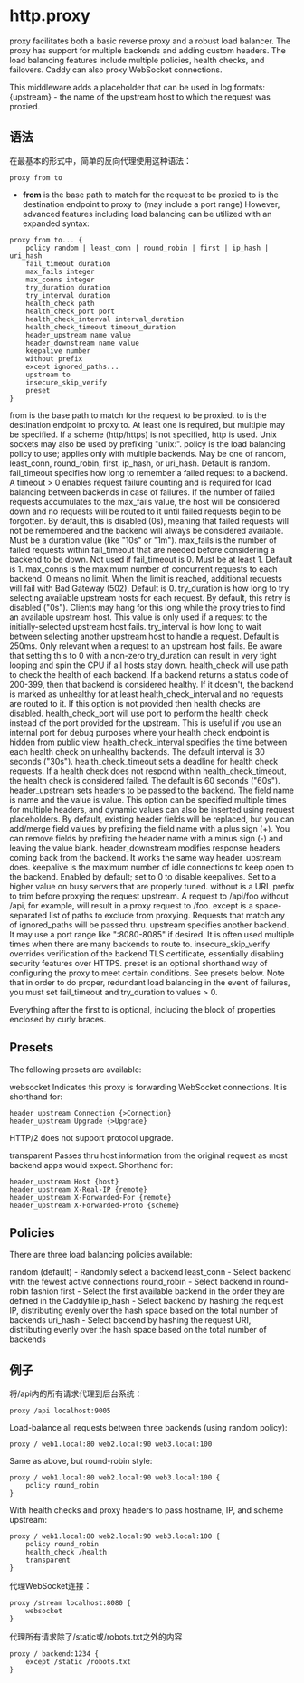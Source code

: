 # http.proxy
proxy facilitates both a basic reverse proxy and a robust load balancer. The proxy has support for multiple backends and adding custom headers. The load balancing features include multiple policies, health checks, and failovers. Caddy can also proxy WebSocket connections.

This middleware adds a placeholder that can be used in log formats: {upstream} - the name of the upstream host to which the request was proxied.

## 语法
在最基本的形式中，简单的反向代理使用这种语法：

```
proxy from to
```

*  **from** is the base path to match for the request to be proxied
to is the destination endpoint to proxy to (may include a port range)
However, advanced features including load balancing can be utilized with an expanded syntax:

```
proxy from to... {
	policy random | least_conn | round_robin | first | ip_hash | uri_hash
	fail_timeout duration
	max_fails integer
	max_conns integer
	try_duration duration
	try_interval duration
	health_check path
	health_check_port port
	health_check_interval interval_duration
	health_check_timeout timeout_duration
	header_upstream name value
	header_downstream name value
	keepalive number
	without prefix
	except ignored_paths...
	upstream to
	insecure_skip_verify
	preset
}
```

from is the base path to match for the request to be proxied.
to is the destination endpoint to proxy to. At least one is required, but multiple may be specified. If a scheme (http/https) is not specified, http is used. Unix sockets may also be used by prefixing "unix:".
policy is the load balancing policy to use; applies only with multiple backends. May be one of random, least_conn, round_robin, first, ip_hash, or uri_hash. Default is random.
fail_timeout specifies how long to remember a failed request to a backend. A timeout > 0 enables request failure counting and is required for load balancing between backends in case of failures. If the number of failed requests accumulates to the max_fails value, the host will be considered down and no requests will be routed to it until failed requests begin to be forgotten. By default, this is disabled (0s), meaning that failed requests will not be remembered and the backend will always be considered available. Must be a duration value (like "10s" or "1m").
max_fails is the number of failed requests within fail_timeout that are needed before considering a backend to be down. Not used if fail_timeout is 0. Must be at least 1. Default is 1.
max_conns is the maximum number of concurrent requests to each backend. 0 means no limit. When the limit is reached, additional requests will fail with Bad Gateway (502). Default is 0.
try_duration is how long to try selecting available upstream hosts for each request. By default, this retry is disabled ("0s"). Clients may hang for this long while the proxy tries to find an available upstream host. This value is only used if a request to the initially-selected upstream host fails.
try_interval is how long to wait between selecting another upstream host to handle a request. Default is 250ms. Only relevant when a request to an upstream host fails. Be aware that setting this to 0 with a non-zero try_duration can result in very tight looping and spin the CPU if all hosts stay down.
health_check will use path to check the health of each backend. If a backend returns a status code of 200-399, then that backend is considered healthy. If it doesn't, the backend is marked as unhealthy for at least health_check_interval and no requests are routed to it. If this option is not provided then health checks are disabled.
health_check_port will use port to perform the health check instead of the port provided for the upstream. This is useful if you use an internal port for debug purposes where your health check endpoint is hidden from public view.
health_check_interval specifies the time between each health check on unhealthy backends. The default interval is 30 seconds ("30s").
health_check_timeout sets a deadline for health check requests. If a health check does not respond within health_check_timeout, the health check is considered failed. The default is 60 seconds ("60s").
header_upstream sets headers to be passed to the backend. The field name is name and the value is value. This option can be specified multiple times for multiple headers, and dynamic values can also be inserted using request placeholders. By default, existing header fields will be replaced, but you can add/merge field values by prefixing the field name with a plus sign (+). You can remove fields by prefixing the header name with a minus sign (-) and leaving the value blank.
header_downstream modifies response headers coming back from the backend. It works the same way header_upstream does.
keepalive is the maximum number of idle connections to keep open to the backend. Enabled by default; set to 0 to disable keepalives. Set to a higher value on busy servers that are properly tuned.
without is a URL prefix to trim before proxying the request upstream. A request to /api/foo without /api, for example, will result in a proxy request to /foo.
except is a space-separated list of paths to exclude from proxying. Requests that match any of ignored_paths will be passed thru.
upstream specifies another backend. It may use a port range like ":8080-8085" if desired. It is often used multiple times when there are many backends to route to.
insecure_skip_verify overrides verification of the backend TLS certificate, essentially disabling security features over HTTPS.
preset is an optional shorthand way of configuring the proxy to meet certain conditions. See presets below.
Note that in order to do proper, redundant load balancing in the event of failures, you must set fail_timeout and try_duration to values > 0.

Everything after the first to is optional, including the block of properties enclosed by curly braces.

## Presets
The following presets are available:


websocket
Indicates this proxy is forwarding WebSocket connections. It is shorthand for:
```
header_upstream Connection {>Connection}
header_upstream Upgrade {>Upgrade}
```
HTTP/2 does not support protocol upgrade.

transparent
Passes thru host information from the original request as most backend apps would expect. Shorthand for:
```
header_upstream Host {host}
header_upstream X-Real-IP {remote}
header_upstream X-Forwarded-For {remote}
header_upstream X-Forwarded-Proto {scheme}
```

## Policies
There are three load balancing policies available:

random (default) - Randomly select a backend
least_conn - Select backend with the fewest active connections
round_robin - Select backend in round-robin fashion
first - Select the first available backend in the order they are defined in the Caddyfile
ip_hash - Select backend by hashing the request IP, distributing evenly over the hash space based on the total number of backends
uri_hash - Select backend by hashing the request URI, distributing evenly over the hash space based on the total number of backends

## 例子
将/api内的所有请求代理到后台系统：

```
proxy /api localhost:9005
```

Load-balance all requests between three backends (using random policy):

```
proxy / web1.local:80 web2.local:90 web3.local:100
```

Same as above, but round-robin style:

```
proxy / web1.local:80 web2.local:90 web3.local:100 {
	policy round_robin
}
```

With health checks and proxy headers to pass hostname, IP, and scheme upstream:

```
proxy / web1.local:80 web2.local:90 web3.local:100 {
	policy round_robin
	health_check /health
	transparent
}
```

代理WebSocket连接：
```
proxy /stream localhost:8080 {
	websocket
}
```

代理所有请求除了/static或/robots.txt之外的内容
```
proxy / backend:1234 {
	except /static /robots.txt
}
```